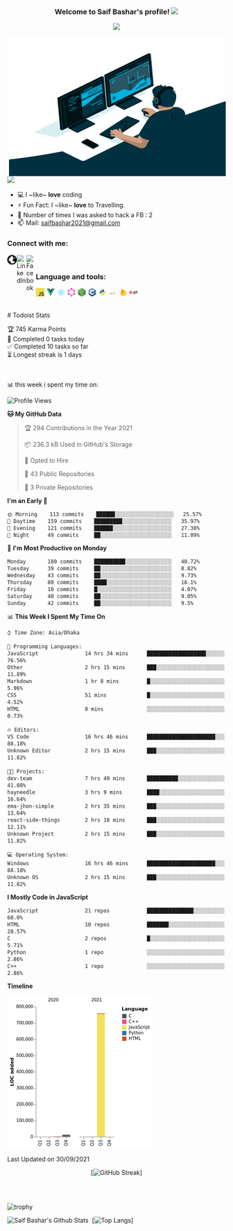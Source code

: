 <h3 align="center">
  Welcome to Saif Bashar's profile!
  <img src="https://media.giphy.com/media/hvRJCLFzcasrR4ia7z/giphy.gif" width="28">
</h3>
<p align="center">
  <a href="https://github.com/saifbashar"><img src="https://readme-typing-svg.herokuapp.com/?lines=Full-stack%20web%20and%20app%20developer;Self-taught%20UI%2FUX%20Designer;2%2B%20years%20of%20coding%20experience;Always%20learning%20new%20things&center=true&width=380&height=45"></a>
</p>


<img align="right" alt="GIF" src="https://raw.githubusercontent.com/saifbashar/saifbashar/main/code.gif" width="500" height="320" />

  
![](https://komarev.com/ghpvc/?username=saifbashar&color=green&style=flat-square&label=PROFILE+VIEWS)



  
  

- 💻 I ~like~ **love** coding
- ⚡ Fun Fact: I ~like~ **love** to Travelling.
- 🏅 Number of times I was asked to hack a FB : 2
- 📫 Mail: saifbashar2021@gmail.com

 
<!-- - Usesless Stats:
 👯 I have successfully worked on production level projects regarding android, web and backend.
currently perfecting my skills with ReactJS and Android MVVM Architecture.


-->
 ### Connect with me:

[<img align="left" alt="" width="22px" src="https://raw.githubusercontent.com/iconic/open-iconic/master/svg/globe.svg" />][website]
[<img align="left" alt="LinkedIn" width="22px" src="https://cdn.jsdelivr.net/npm/simple-icons@v3/icons/linkedin.svg" />][linkedin]
[<img align="left" alt="Facebook" width="22px" src="https://cdn.jsdelivr.net/npm/simple-icons@v3/icons/facebook.svg" />][facebook]


<br /> 


 ### Language and tools:

<code><img height="20" src="https://raw.githubusercontent.com/github/explore/80688e429a7d4ef2fca1e82350fe8e3517d3494d/topics/javascript/javascript.png"></code>
<code><img height="20" src="https://raw.githubusercontent.com/github/explore/80688e429a7d4ef2fca1e82350fe8e3517d3494d/topics/vue/vue.png"></code>
<code><img height="20" src="https://raw.githubusercontent.com/github/explore/80688e429a7d4ef2fca1e82350fe8e3517d3494d/topics/react/react.png"></code>
<code><img height="20" src="https://raw.githubusercontent.com/github/explore/5c058a388828bb5fde0bcafd4bc867b5bb3f26f3/topics/graphql/graphql.png"></code>
<code><img height="20" src="https://raw.githubusercontent.com/github/explore/80688e429a7d4ef2fca1e82350fe8e3517d3494d/topics/nodejs/nodejs.png"></code>
<code><img height="20" src="https://raw.githubusercontent.com/github/explore/80688e429a7d4ef2fca1e82350fe8e3517d3494d/topics/cpp/cpp.png"></code>
<code><img height="20" src="https://raw.githubusercontent.com/github/explore/80688e429a7d4ef2fca1e82350fe8e3517d3494d/topics/python/python.png"></code>
<code><img height="20" src="https://raw.githubusercontent.com/github/explore/80688e429a7d4ef2fca1e82350fe8e3517d3494d/topics/mysql/mysql.png"></code>
<code><img height="20" src="https://raw.githubusercontent.com/github/explore/80688e429a7d4ef2fca1e82350fe8e3517d3494d/topics/firebase/firebase.png"></code>
<code><img height="20" src="https://raw.githubusercontent.com/github/explore/80688e429a7d4ef2fca1e82350fe8e3517d3494d/topics/git/git.png"></code>

  
  


<br />
# Todoist Stats

<!-- TODO-IST:START -->
🏆  745 Karma Points           
🌸  Completed 0 tasks today           
✅  Completed 10 tasks so far           
⏳  Longest streak is 1 days
<!-- TODO-IST:END -->
<br />

📊 this week i spent my time on:
<br />

<!--START_SECTION:waka-->
![Profile Views](http://img.shields.io/badge/Profile%20Views-2-blue)

**🐱 My GitHub Data** 

> 🏆 294 Contributions in the Year 2021
 > 
> 📦 236.3 kB Used in GitHub's Storage 
 > 
> 💼 Opted to Hire
 > 
> 📜 43 Public Repositories 
 > 
> 🔑 3 Private Repositories  
 > 
**I'm an Early 🐤** 

```text
🌞 Morning    113 commits    ██████░░░░░░░░░░░░░░░░░░░   25.57% 
🌆 Daytime    159 commits    █████████░░░░░░░░░░░░░░░░   35.97% 
🌃 Evening    121 commits    ██████░░░░░░░░░░░░░░░░░░░   27.38% 
🌙 Night      49 commits     ██░░░░░░░░░░░░░░░░░░░░░░░   11.09%

```
📅 **I'm Most Productive on Monday** 

```text
Monday       180 commits    ██████████░░░░░░░░░░░░░░░   40.72% 
Tuesday      39 commits     ██░░░░░░░░░░░░░░░░░░░░░░░   8.82% 
Wednesday    43 commits     ██░░░░░░░░░░░░░░░░░░░░░░░   9.73% 
Thursday     80 commits     ████░░░░░░░░░░░░░░░░░░░░░   18.1% 
Friday       18 commits     █░░░░░░░░░░░░░░░░░░░░░░░░   4.07% 
Saturday     40 commits     ██░░░░░░░░░░░░░░░░░░░░░░░   9.05% 
Sunday       42 commits     ██░░░░░░░░░░░░░░░░░░░░░░░   9.5%

```


📊 **This Week I Spent My Time On** 

```text
⌚︎ Time Zone: Asia/Dhaka

💬 Programming Languages: 
JavaScript               14 hrs 34 mins      ███████████████████░░░░░░   76.56% 
Other                    2 hrs 15 mins       ███░░░░░░░░░░░░░░░░░░░░░░   11.89% 
Markdown                 1 hr 8 mins         █░░░░░░░░░░░░░░░░░░░░░░░░   5.96% 
CSS                      51 mins             █░░░░░░░░░░░░░░░░░░░░░░░░   4.52% 
HTML                     8 mins              ░░░░░░░░░░░░░░░░░░░░░░░░░   0.73%

🔥 Editors: 
VS Code                  16 hrs 46 mins      ██████████████████████░░░   88.18% 
Unknown Editor           2 hrs 15 mins       ███░░░░░░░░░░░░░░░░░░░░░░   11.82%

🐱‍💻 Projects: 
dev-team                 7 hrs 49 mins       ██████████░░░░░░░░░░░░░░░   41.08% 
hayneedle                3 hrs 9 mins        ████░░░░░░░░░░░░░░░░░░░░░   16.64% 
ema-jhon-simple          2 hrs 35 mins       ███░░░░░░░░░░░░░░░░░░░░░░   13.64% 
react-side-things        2 hrs 18 mins       ███░░░░░░░░░░░░░░░░░░░░░░   12.11% 
Unknown Project          2 hrs 15 mins       ███░░░░░░░░░░░░░░░░░░░░░░   11.82%

💻 Operating System: 
Windows                  16 hrs 46 mins      ██████████████████████░░░   88.18% 
Unknown OS               2 hrs 15 mins       ███░░░░░░░░░░░░░░░░░░░░░░   11.82%

```

**I Mostly Code in JavaScript** 

```text
JavaScript               21 repos            ███████████████░░░░░░░░░░   60.0% 
HTML                     10 repos            ███████░░░░░░░░░░░░░░░░░░   28.57% 
C                        2 repos             █░░░░░░░░░░░░░░░░░░░░░░░░   5.71% 
Python                   1 repo              ░░░░░░░░░░░░░░░░░░░░░░░░░   2.86% 
C++                      1 repo              ░░░░░░░░░░░░░░░░░░░░░░░░░   2.86%

```


**Timeline**

![Chart not found](https://raw.githubusercontent.com/saifbashar/saifbashar/main/charts/bar_graph.png) 


 Last Updated on 30/09/2021
<!--END_SECTION:waka-->

<div align="center">
  

[![GitHub Streak](https://github-readme-streak-stats.herokuapp.com?user=saifbashar&theme=synthwave)]
  </div>
  
<br /><br />



  ![trophy](https://github-profile-trophy.vercel.app/?username=saifbashar&theme=juicyfresh&no-frame=true&row=1&&margin-w=20&no-bg=true)

  
<img align="left" alt="Saif Bashar's Github Stats" src="https://github-readme-stats.vercel.app/api?username=saifbashar&show_icons=true" />    &nbsp;
[![Top Langs](https://github-readme-stats.vercel.app/api/top-langs?username=saifbashar&count_private=true&show_icons=true)]
  </div>

  



[website]: https://saifbashar.wordpress.com/
[facebook]: https://www.facebook.com/yepitssaif/
[linkedin]:https://www.linkedin.com/in/saifbashar/
<br/>
<br/>


